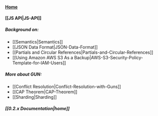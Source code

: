#### [Home](https://github.com/amark/gun/wiki)
#### [[JS API|JS-API]]

##### Background on:
  - [[Semantics|Semantics]]
  - [[JSON Data Format|JSON-Data-Format]]
  - [[Partials and Circular References|Partials-and-Circular-References]]
  - [[Using Amazon AWS S3 As a Backup|AWS-S3-Security-Policy-Template-for-IAM-Users]]

##### More about GUN: 
  - [[Conflict Resolution|Conflict-Resolution-with-Guns]]
  - [[CAP Theorem|CAP-Theorem]]
  - [[Sharding|Sharding]]

##### [[0.2.x Documentation|home]]